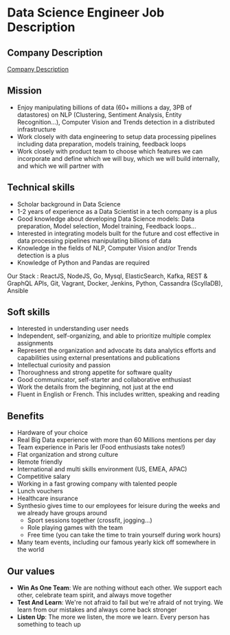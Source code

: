 # Data Science Engineer Job Description

## Company Description

[Company Description](../company-en.md)

## Mission

* Enjoy manipulating billions of data (60+ millions a day, 3PB of datastores) on NLP (Clustering, Sentiment Analysis, Entity Recognition…), Computer Vision and Trends detection in a distributed infrastructure
* Work closely with data engineering to setup data processing pipelines including data preparation, models training, feedback loops
* Work closely with product team to choose which features we can incorporate and define which we will buy, which we will build internally, and which we will partner with

## Technical skills

* Scholar background in Data Science
* 1-2 years of experience as a Data Scientist in a tech company is a plus
* Good knowledge about developing Data Science models: Data preparation, Model selection, Model training, Feedback loops...
* Interested in integrating models built for the future and cost effective in data processing pipelines manipulating billions of data
* Knowledge in the fields of NLP, Computer Vision and/or Trends detection is a plus
* Knowledge of Python and Pandas are required

Our Stack : ReactJS, NodeJS, Go, Mysql, ElasticSearch, Kafka, REST & GraphQL APIs, Git, Vagrant, Docker, Jenkins, Python, Cassandra (ScyllaDB), Ansible

## Soft skills

* Interested in understanding user needs
* Independent, self-organizing, and able to prioritize multiple complex assignments
* Represent the organization and advocate its data analytics efforts and capabilities using external presentations and publications
* Intellectual curiosity and passion
* Thoroughness and strong appetite for software quality
* Good communicator, self-starter and collaborative enthusiast
* Work the details from the beginning, not just at the end
* Fluent in English or French. This includes written, speaking and reading

## Benefits

* Hardware of your choice
* Real Big Data experience with more than 60 Millions mentions per day
* Team experience in Paris Ier (Food enthusiasts take notes!)
* Flat organization and strong culture
* Remote friendly
* International and multi skills environment (US, EMEA, APAC)
* Competitive salary
* Working in a fast growing company with talented people
* Lunch vouchers
* Healthcare insurance
* Synthesio gives time to our employees for leisure during the weeks and we already have groups around
  * Sport sessions together (crossfit, jogging…)
  * Role playing games with the team
  * Free time (you can take the time to train yourself during work hours)
* Many team events, including our famous yearly kick off somewhere in the world

## Our values

* **Win As One Team**: We are nothing without each other. We support each other, celebrate team spirit, and always move together
* **Test And Learn**: We're not afraid to fail but we're afraid of not trying. We learn from our mistakes and always come back stronger
* **Listen Up**: The more we listen, the more we learn. Every person has something to teach up
